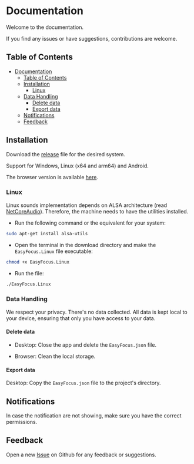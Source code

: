 # Documentation

Welcome to the documentation. 

If you find any issues or have suggestions, contributions are welcome.

## Table of Contents

- [Documentation](#documentation)
  - [Table of Contents](#table-of-contents)
  - [Installation](#installation)
    - [Linux](#linux)
  - [Data Handling](#data-handling)
    - [Delete data](#delete-data)
    - [Export data](#export-data)
  - [Notifications](#notifications)
  - [Feedback](#feedback)

## Installation

Download the [release](https://github.com/dpieve/EasyFocus/releases/) file for the desired system.

Support for Windows, Linux (x64 and arm64) and Android.

The browser version is available [here](https://dpieve.github.io/EasyFocus/).

### Linux

Linux sounds implementation depends on ALSA architecture (read [NetCoreAudio](https://www.nuget.org/packages/NetCoreAudio/2.0.0)). 
Therefore, the machine needs to have the utilities installed.

* Run the following command or the equivalent for your system:

```bash
sudo apt-get install alsa-utils
```

* Open the terminal in the download directory and make the `EasyFocus.Linux` file executable:

```bash
chmod +x EasyFocus.Linux
```

* Run the file:

```bash
./EasyFocus.Linux
```

### Data Handling

We respect your privacy. There's no data collected. 
All data is kept local to your device, ensuring that only you have access to your data.

#### Delete data

* Desktop: Close the app and delete the `EasyFocus.json` file.

* Browser: Clean the local storage.

#### Export data

Desktop: Copy the `EasyFocus.json` file to the project's directory.

## Notifications

In case the notification are not showing, make sure you have the correct permissions.

## Feedback

Open a new [Issue](https://github.com/dpieve/EasyFocus/issues) on Github for any feedback or suggestions.


